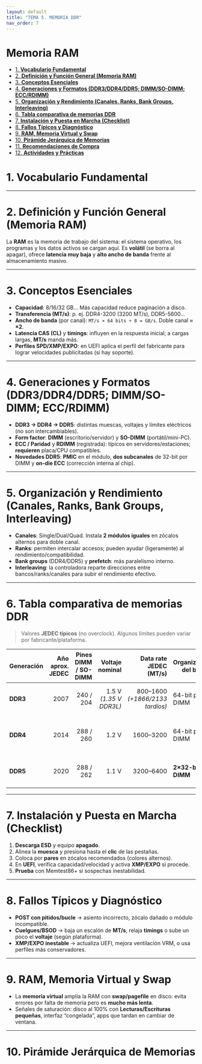 ```yaml
---
layout: default
title: "TEMA 5. MEMORIA DDR"
nav_order: 7
---
```



# Memoria RAM
- [1. **Vocabulario Fundamental**](#1-vocabulario-fundamental)
- [2. **Definición y Función General (Memoria RAM)**](#0-definición-y-función-general-memoria-ram)
- [3. **Conceptos Esenciales**](#1-conceptos-esenciales)
- [4. **Generaciones y Formatos (DDR3/DDR4/DDR5; DIMM/SO-DIMM; ECC/RDIMM)**](#2-generaciones-y-formatos-ddr3ddr4ddr5-dimmsodimm-eccrdimm)
- [5. **Organización y Rendimiento (Canales, Ranks, Bank Groups, Interleaving)**](#3-organización-y-rendimiento-canales-ranks-bank-groups-interleaving)
- [6. **Tabla comparativa de memorias DDR**](#4-tabla-comparativa-de-memorias-ddr)
- [7. **Instalación y Puesta en Marcha (Checklist)**](#5-instalación-y-puesta-en-marcha-checklist)
- [8. **Fallos Típicos y Diagnóstico**](#6-fallos-típicos-y-diagnóstico)
- [9. **RAM, Memoria Virtual y Swap**](#7-ram-memoria-virtual-y-swap)
- [10. **Pirámide Jerárquica de Memorias**](#8-pirámide-jerárquica-de-memorias)
- [11. **Recomendaciones de Compra**](#9-recomendaciones-de-compra)
- [12. **Actividades y Prácticas**](#10-actividades-y-prácticas)


# 1. **Vocabulario Fundamental**


---


# 2. Definición y Función General (Memoria RAM)
La **RAM** es la memoria de trabajo del sistema: el sistema operativo, los programas y los datos activos se cargan aquí. Es **volátil** (se borra al apagar), ofrece **latencia muy baja** y **alto ancho de banda** frente al almacenamiento masivo.

---

# 3. Conceptos Esenciales
- **Capacidad**: 8/16/32 GB… Más capacidad reduce paginación a disco.  
- **Transferencia (MT/s)**: p. ej. DDR4-3200 (3200 MT/s), DDR5-5600…  
- **Ancho de banda** (por canal): `MT/s × 64 bits ÷ 8 = GB/s`. Doble canal ≈ **×2**.  
- **Latencia CAS (CL)** y **timings**: influyen en la respuesta inicial; a cargas largas, **MT/s** manda más.  
- **Perfiles SPD/XMP/EXPO**: en UEFI aplica el perfil del fabricante para lograr velocidades publicitadas (si hay soporte).

---

# 4. Generaciones y Formatos (DDR3/DDR4/DDR5; DIMM/SO-DIMM; ECC/RDIMM)
- **DDR3 → DDR4 → DDR5**: distintas muescas, voltajes y límites eléctricos (no son intercambiables).  
- **Form factor**: **DIMM** (escritorio/servidor) y **SO-DIMM** (portátil/mini-PC).  
- **ECC / Paridad** y **RDIMM** (registrada): típicos en servidores/estaciones; **requieren** placa/CPU compatibles.  
- **Novedades DDR5**: **PMIC** en el módulo, **dos subcanales** de 32-bit por DIMM y **on-die ECC** (corrección interna al chip).

---

# 5. Organización y Rendimiento (Canales, Ranks, Bank Groups, Interleaving)
- **Canales**: Single/Dual/Quad. Instala **2 módulos iguales** en zócalos alternos para doble canal.  
- **Ranks**: permiten intercalar accesos; pueden ayudar (ligeramente) al rendimiento/compatibilidad.  
- **Bank groups** (DDR4/DDR5) y **prefetch**: más paralelismo interno.  
- **Interleaving**: la controladora reparte direcciones entre bancos/ranks/canales para subir el rendimiento efectivo.

---

# 6. Tabla comparativa de memorias DDR
> Valores **JEDEC típicos** (no overclock). Algunos límites pueden variar por fabricante/plataforma.

| Generación | Año aprox. JEDEC | Pines **DIMM** / **SO-DIMM** | Voltaje nominal | Data rate JEDEC (MT/s) | Organización del bus | **PMIC** | **On-die ECC** | Notas |
|---|---:|---:|---:|---:|---|:--:|:--:|---|
| **DDR3** | 2007 | 240 / 204 | 1.5 V *(1.35 V DDR3L)* | 800–1600 *(+1866/2133 tardíos)* | 64-bit por DIMM | No | No | Fin de ciclo en plataformas modernas. |
| **DDR4** | 2014 | 288 / 260 | 1.2 V | 1600–3200 | 64-bit por DIMM | No | No | Estándar actual en muchas placas; **XMP 2.0**. |
| **DDR5** | 2020 | 288 / 262 | 1.1 V | 3200–6400 | **2×32-bit por DIMM** | **Sí** | **Sí** *(interno)* | Mayor densidad; **XMP 3.0 / EXPO**. |

---

# 7. Instalación y Puesta en Marcha (Checklist)
1. **Descarga ESD** y equipo **apagado**.  
2. Alinea la **muesca** y presiona hasta el **clic** de las pestañas.  
3. Coloca por **pares** en zócalos recomendados (colores alternos).  
4. En **UEFI**, verifica capacidad/velocidad y activa **XMP/EXPO** si procede.  
5. **Prueba** con Memtest86+ si sospechas inestabilidad.

---

# 8. Fallos Típicos y Diagnóstico
- **POST con pitidos/bucle** → asiento incorrecto, zócalo dañado o módulo incompatible.  
- **Cuelgues/BSOD** → baja un escalón de **MT/s**, relaja **timings** o sube un poco el **voltaje** (según plataforma).  
- **XMP/EXPO inestable** → actualiza UEFI, mejora ventilación VRM, o usa perfiles más conservadores.

---

# 9. RAM, Memoria Virtual y Swap
- La **memoria virtual** amplía la RAM con **swap/pagefile** en disco: evita errores por falta de memoria pero es **mucho más lenta**.  
- Señales de saturación: disco al 100% con **Lecturas/Escrituras pequeñas**, interfaz “congelada”, apps que tardan en cambiar de ventana.

---

# 10. Pirámide Jerárquica de Memorias

